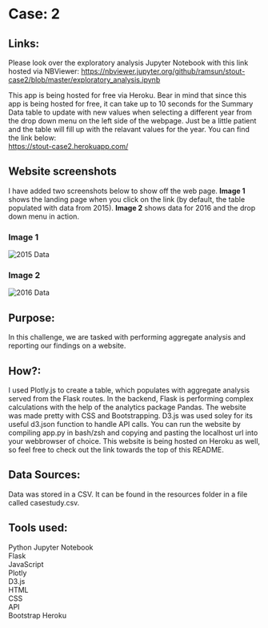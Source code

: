 # Case: 2 

## Links:
Please look over the exploratory analysis Jupyter Notebook with this link hosted via NBViewer: 
https://nbviewer.jupyter.org/github/ramsun/stout-case2/blob/master/exploratory_analysis.ipynb

This app is being hosted for free via Heroku.  Bear in mind that since this app is being hosted for free, it can take up to 10 seconds for the Summary Data table to update with new values when selecting a different year from the drop down menu on the left side of the webpage.  Just be a little patient and the table will fill up with the relavant values for the year.  You can find the link below:  
https://stout-case2.herokuapp.com/

## Website screenshots
I have added two screenshots below to show off the web page.  __Image 1__ shows the landing page when you click on the link (by default, the table populated with data from 2015).  __Image 2__ shows data for 2016 and the drop down menu in action.
### Image 1  
![2015 Data](/readme_assets/2015_data.png "2015 Data")
### Image 2
![2016 Data](/readme_assets/2016_data_with_dropdown_menu.png "2016 Data And Dropdown")

## Purpose:
In this challenge, we are tasked with performing aggregate analysis and reporting our findings on a website.

## How?:
I used Plotly.js to create a table, which populates with aggregate analysis served from the Flask routes.  In the backend, Flask is performing complex calculations with the help of the analytics package Pandas.  The website was made pretty with CSS and Bootstrapping.  D3.js was used soley for its useful d3.json function to handle API calls.  You can run the website by compiling app.py in bash/zsh and copying and pasting the localhost url into your webbrowser of choice.  This website is being hosted on Heroku as well, so feel free to check out the link towards the top of this README.

## Data Sources:
Data was stored in a CSV.  It can be found in the resources folder in a file called casestudy.csv.

## Tools used:
Python
Jupyter Notebook  
Flask  
JavaScript  
Plotly  
D3.js  
HTML  
CSS  
API  
Bootstrap
Heroku  